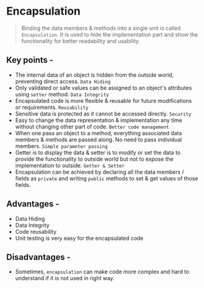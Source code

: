 # Encapsulation
> Binding the data members & methods into a single unit is called `Encapsulation`.
> It is used to hide the implementation part and show the functionality for better readability and usability.



## Key points -
- The internal data of an object is hidden from the outside world, preventing direct access. `Data Hiding`
- Only validated or safe values can be assigned to an object's attributes using `setter` method. `Data Integrity`
- Encapsulated code is more flexible & reusable for future modifications or requirements. `Reusability`
- Sensitive data is protected as it cannot be accessed directly. `Security`
- Easy to change the data representation & implementation any time without changing other part of code. `Better code management`
- When one pass an object to a method, everything associated data members & methods are passed along. No need to pass individual
  members. `Simple parameter passing`
- Getter is to display the data & setter is to modify or set the data to provide the functionality to outside world but not to expose
  the implementation to outside. `Getter & Setter`
- Encapsulation can be achieved by declaring all the data members / fields as `private` and writing `public` methods to set & get values of those
  fields.


## Advantages -
- Data Hiding
- Data Integrity
- Code reusability
- Unit testing is very easy for the encapsulated code



## Disadvantages -
- Sometimes, `encapsulation` can make code more complex and hard to understand if it is not used in right way.

